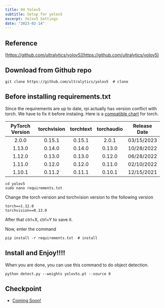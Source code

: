 ```yaml
---
title: 04 Yolov5
subtitle: Setup for yolov5
excerpt: Yolov5 Settings
date: "2023-02-14"
---
```


## Reference
[https://github.com/ultralytics/yolov5](https://github.com/ultralytics/yolov5)

## Download from Github repo
```
git clone https://github.com/ultralytics/yolov5  # clone
```

## Before installing requirements.txt
Since the requirements are up to date, rpi actually has version conflict with torch. We have to fix it before instaiing.
Here is a [compatible chart](https://github.com/pytorch/pytorch/wiki/PyTorch-Versions) for torch.

|  PyTorch Version  |  torchvision  |  torchtext  |  torchaudio  |  Release Date  |
|:-----------------:|:-------------:|:-----------:|:------------:|:--------------:|
|       2.0.0       |     0.15.1    |    0.15.1   |     2.0.1    |   03/15/2023   |
|      1.13.0       |     0.14.0    |    0.14.0   |    0.13.0    |   10/28/2022   |
|      1.12.0       |     0.13.0    |    0.13.0   |    0.12.0    |   06/28/2022   |
|      1.11.0       |     0.12.0    |    0.12.0   |    0.11.0    |   02/10/2022   |
|      1.10.1       |     0.11.2    |    0.11.1   |    0.10.1    |   12/15/2021   |

```
cd yolov5
sudo nano requirements.txt
```

Change the torch version and torchvision version to the following version
```
torch==1.12.0
torchvision==0.13.0
```

After that ctrl+X, ctrl+Y to save it.

Now, enter the command
```
pip install -r requirements.txt  # install
```

## Install and Enjoy!!!!
When you are done, you can use this command to do object detection.

```
python detect.py --weights yolov5s.pt --source 0
```

## Checkpoint
- [Coming Soon!]()